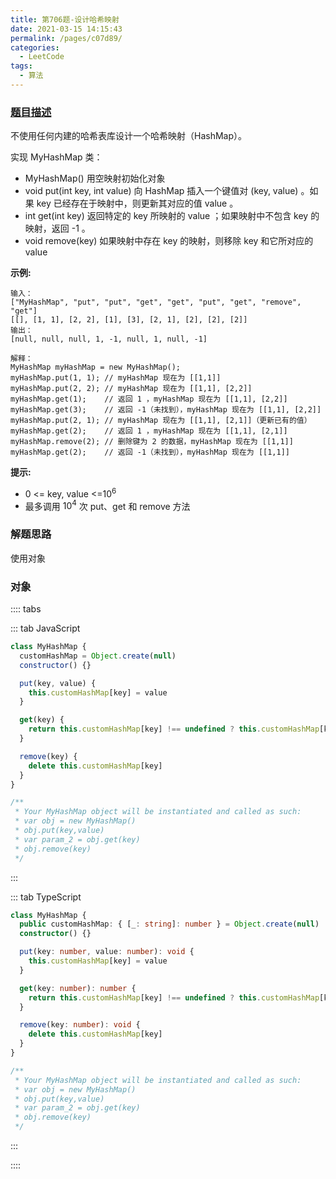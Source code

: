 ```yaml
---
title: 第706题-设计哈希映射
date: 2021-03-15 14:15:43
permalink: /pages/c07d89/
categories:
  - LeetCode
tags:
  - 算法
---
```


### [题目描述](https://leetcode-cn.com/problems/design-hashmap/)

不使用任何内建的哈希表库设计一个哈希映射<span class="span-shadow">（HashMap）</span>。

实现 <span class="span-shadow">MyHashMap</span> 类：

- <span class="span-shadow">MyHashMap()</span> 用空映射初始化对象
- <span class="span-shadow">void put(int key, int value)</span> 向 <span class="span-shadow">HashMap</span> 插入一个键值对 <span class="span-shadow">(key, value)</span> 。如果 <span class="span-shadow">key</span> 已经存在于映射中，则更新其对应的值 <span class="span-shadow">value</span> 。
- <span class="span-shadow">int get(int key)</span> 返回特定的 <span class="span-shadow">key</span> 所映射的 <span class="span-shadow">value</span> ；如果映射中不包含 <span class="span-shadow">key</span> 的映射，返回 <span class="span-shadow">-1</span> 。
- <span class="span-shadow">void remove(key)</span> 如果映射中存在 <span class="span-shadow">key</span> 的映射，则移除 <span class="span-shadow">key</span> 和它所对应的 <span class="span-shadow">value</span>

<!-- more -->

**示例:**

```
输入：
["MyHashMap", "put", "put", "get", "get", "put", "get", "remove", "get"]
[[], [1, 1], [2, 2], [1], [3], [2, 1], [2], [2], [2]]
输出：
[null, null, null, 1, -1, null, 1, null, -1]

解释：
MyHashMap myHashMap = new MyHashMap();
myHashMap.put(1, 1); // myHashMap 现在为 [[1,1]]
myHashMap.put(2, 2); // myHashMap 现在为 [[1,1], [2,2]]
myHashMap.get(1);    // 返回 1 ，myHashMap 现在为 [[1,1], [2,2]]
myHashMap.get(3);    // 返回 -1（未找到），myHashMap 现在为 [[1,1], [2,2]]
myHashMap.put(2, 1); // myHashMap 现在为 [[1,1], [2,1]]（更新已有的值）
myHashMap.get(2);    // 返回 1 ，myHashMap 现在为 [[1,1], [2,1]]
myHashMap.remove(2); // 删除键为 2 的数据，myHashMap 现在为 [[1,1]]
myHashMap.get(2);    // 返回 -1（未找到），myHashMap 现在为 [[1,1]]
```

**提示:**

- <span class="span-shadow">0 <= key, value <=10<sup>6</sup></span>
- 最多调用 <span class="span-shadow">10<sup>4</sup></span> 次 <span class="span-shadow">put、get</span> 和 <span class="span-shadow">remove</span> 方法

### 解题思路

使用对象

### 对象

:::: tabs

::: tab JavaScript

```JavaScript
class MyHashMap {
  customHashMap = Object.create(null)
  constructor() {}

  put(key, value) {
    this.customHashMap[key] = value
  }

  get(key) {
    return this.customHashMap[key] !== undefined ? this.customHashMap[key] : -1
  }

  remove(key) {
    delete this.customHashMap[key]
  }
}

/**
 * Your MyHashMap object will be instantiated and called as such:
 * var obj = new MyHashMap()
 * obj.put(key,value)
 * var param_2 = obj.get(key)
 * obj.remove(key)
 */
```

:::

::: tab TypeScript

```TypeScript
class MyHashMap {
  public customHashMap: { [_: string]: number } = Object.create(null)
  constructor() {}

  put(key: number, value: number): void {
    this.customHashMap[key] = value
  }

  get(key: number): number {
    return this.customHashMap[key] !== undefined ? this.customHashMap[key] : -1
  }

  remove(key: number): void {
    delete this.customHashMap[key]
  }
}

/**
 * Your MyHashMap object will be instantiated and called as such:
 * var obj = new MyHashMap()
 * obj.put(key,value)
 * var param_2 = obj.get(key)
 * obj.remove(key)
 */
```

:::

::::
